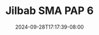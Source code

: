 --- 
title: "Jilbab SMA PAP 6"
description: "download  video bokep Jilbab SMA PAP 6 full full new"
date: 2024-09-28T17:17:39-08:00
file_code: "2s4qy80z7xxm"
draft: false
cover: "e4aoa13ryo2oj3yt.jpg"
tags: ["Jilbab", "SMA", "PAP", "bokep-indo", "bokep-viral", "bokep-ig"]
length: 81
fld_id: "1482568"
foldername: "AULIA TOBRUT"
categories: ["AULIA TOBRUT"]
views: 0
---